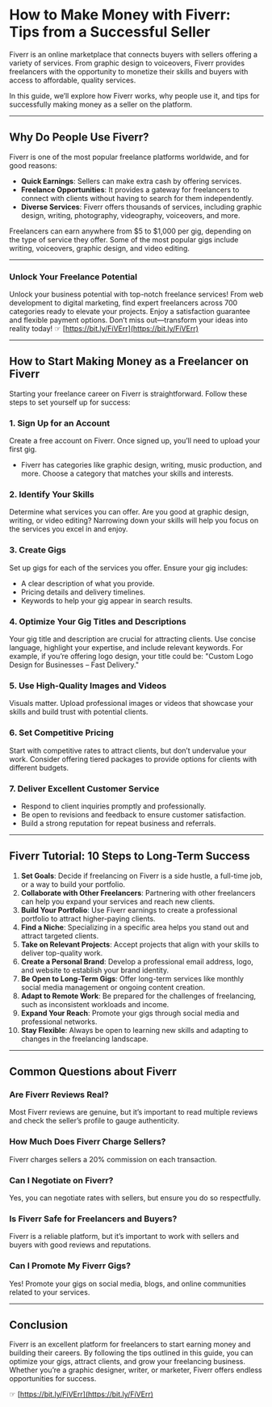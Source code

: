 # How to Make Money with Fiverr: Tips from a Successful Seller

Fiverr is an online marketplace that connects buyers with sellers offering a variety of services. From graphic design to voiceovers, Fiverr provides freelancers with the opportunity to monetize their skills and buyers with access to affordable, quality services. 

In this guide, we’ll explore how Fiverr works, why people use it, and tips for successfully making money as a seller on the platform.

---

## Why Do People Use Fiverr?

Fiverr is one of the most popular freelance platforms worldwide, and for good reasons:

- **Quick Earnings**: Sellers can make extra cash by offering services.
- **Freelance Opportunities**: It provides a gateway for freelancers to connect with clients without having to search for them independently.
- **Diverse Services**: Fiverr offers thousands of services, including graphic design, writing, photography, videography, voiceovers, and more.

Freelancers can earn anywhere from $5 to $1,000 per gig, depending on the type of service they offer. Some of the most popular gigs include writing, voiceovers, graphic design, and video editing.

---

### Unlock Your Freelance Potential
Unlock your business potential with top-notch freelance services! From web development to digital marketing, find expert freelancers across 700 categories ready to elevate your projects. Enjoy a satisfaction guarantee and flexible payment options. Don’t miss out—transform your ideas into reality today! ☞ [https://bit.ly/FiVErr](https://bit.ly/FiVErr)

---

## How to Start Making Money as a Freelancer on Fiverr

Starting your freelance career on Fiverr is straightforward. Follow these steps to set yourself up for success:

### 1. Sign Up for an Account
Create a free account on Fiverr. Once signed up, you’ll need to upload your first gig.

- Fiverr has categories like graphic design, writing, music production, and more. Choose a category that matches your skills and interests.

### 2. Identify Your Skills
Determine what services you can offer. Are you good at graphic design, writing, or video editing? Narrowing down your skills will help you focus on the services you excel in and enjoy.

### 3. Create Gigs
Set up gigs for each of the services you offer. Ensure your gig includes:
- A clear description of what you provide.
- Pricing details and delivery timelines.
- Keywords to help your gig appear in search results.

### 4. Optimize Your Gig Titles and Descriptions
Your gig title and description are crucial for attracting clients. Use concise language, highlight your expertise, and include relevant keywords. For example, if you’re offering logo design, your title could be: "Custom Logo Design for Businesses – Fast Delivery."

### 5. Use High-Quality Images and Videos
Visuals matter. Upload professional images or videos that showcase your skills and build trust with potential clients.

### 6. Set Competitive Pricing
Start with competitive rates to attract clients, but don’t undervalue your work. Consider offering tiered packages to provide options for clients with different budgets.

### 7. Deliver Excellent Customer Service
- Respond to client inquiries promptly and professionally.
- Be open to revisions and feedback to ensure customer satisfaction.
- Build a strong reputation for repeat business and referrals.

---

## Fiverr Tutorial: 10 Steps to Long-Term Success

1. **Set Goals**: Decide if freelancing on Fiverr is a side hustle, a full-time job, or a way to build your portfolio.
2. **Collaborate with Other Freelancers**: Partnering with other freelancers can help you expand your services and reach new clients.
3. **Build Your Portfolio**: Use Fiverr earnings to create a professional portfolio to attract higher-paying clients.
4. **Find a Niche**: Specializing in a specific area helps you stand out and attract targeted clients.
5. **Take on Relevant Projects**: Accept projects that align with your skills to deliver top-quality work.
6. **Create a Personal Brand**: Develop a professional email address, logo, and website to establish your brand identity.
7. **Be Open to Long-Term Gigs**: Offer long-term services like monthly social media management or ongoing content creation.
8. **Adapt to Remote Work**: Be prepared for the challenges of freelancing, such as inconsistent workloads and income.
9. **Expand Your Reach**: Promote your gigs through social media and professional networks.
10. **Stay Flexible**: Always be open to learning new skills and adapting to changes in the freelancing landscape.

---

## Common Questions about Fiverr

### Are Fiverr Reviews Real?
Most Fiverr reviews are genuine, but it’s important to read multiple reviews and check the seller’s profile to gauge authenticity.

### How Much Does Fiverr Charge Sellers?
Fiverr charges sellers a 20% commission on each transaction.

### Can I Negotiate on Fiverr?
Yes, you can negotiate rates with sellers, but ensure you do so respectfully.

### Is Fiverr Safe for Freelancers and Buyers?
Fiverr is a reliable platform, but it’s important to work with sellers and buyers with good reviews and reputations.

### Can I Promote My Fiverr Gigs?
Yes! Promote your gigs on social media, blogs, and online communities related to your services.

---

## Conclusion

Fiverr is an excellent platform for freelancers to start earning money and building their careers. By following the tips outlined in this guide, you can optimize your gigs, attract clients, and grow your freelancing business. Whether you’re a graphic designer, writer, or marketer, Fiverr offers endless opportunities for success.

☞ [https://bit.ly/FiVErr](https://bit.ly/FiVErr)
